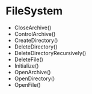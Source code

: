 # FileSystem

- CloseArchive()
- ControlArchive()
- CreateDirectory()
- DeleteDirectory()
- DeleteDirectoryRecursively()
- DeleteFile()
- Initialize()
- OpenArchive()
- OpenDirectory()
- OpenFile()